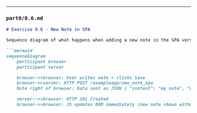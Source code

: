 
---

### **`part0/0.6.md`**
```markdown
# Exercise 0.6 - New Note in SPA

Sequence diagram of what happens when adding a new note in the SPA version.

```mermaid
sequenceDiagram
    participant browser
    participant server

    browser->>browser: User writes note + clicks Save
    browser->>server: HTTP POST /exampleapp/new_note_spa
    Note right of browser: Data sent as JSON { "content": "my note", "date": "..." }

    server-->>browser: HTTP 201 Created
    browser->>browser: JS updates DOM immediately (new note shown without reload)
